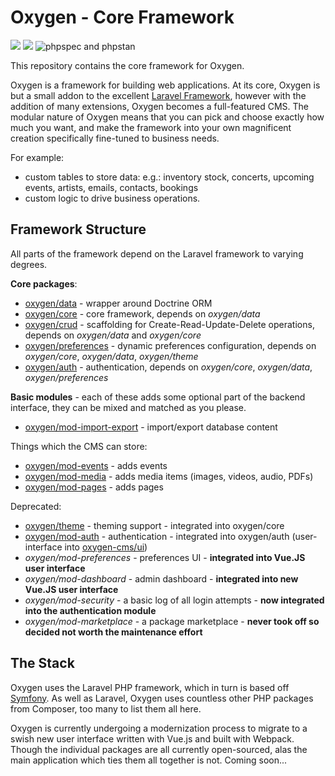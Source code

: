 # Oxygen - Core Framework

![](https://img.shields.io/packagist/v/oxygen/core) ![](https://img.shields.io/packagist/l/oxygen/core) ![phpspec and phpstan](https://github.com/oxygen-cms/core/workflows/phpspec%20and%20phpstan/badge.svg)

This repository contains the core framework for Oxygen.

Oxygen is a framework for building web applications.
At its core, Oxygen is but a small addon to the excellent [Laravel Framework](http://laravel.com/),
however with the addition of many extensions, Oxygen becomes a full-featured CMS.
The modular nature of Oxygen means that you can pick and choose exactly how much you want, and make the framework into your own magnificent creation specifically fine-tuned to business needs.

For example:
- custom tables to store data: e.g.: inventory stock, concerts, upcoming events, artists, emails, contacts, bookings
- custom logic to drive business operations.

## Framework Structure

All parts of the framework depend on the Laravel framework to varying degrees.

**Core packages**:

- [oxygen/data](https://github.com/oxygen-cms/data) - wrapper around Doctrine ORM
- [oxygen/core](https://github.com/oxygen-cms/core) - core framework, depends on *oxygen/data*
- [oxygen/crud](https://github.com/oxygen-cms/crud)  - scaffolding for Create-Read-Update-Delete operations, depends on *oxygen/data* and *oxygen/core*
- [oxygen/preferences](https://github.com/oxygen-cms/preferences)  - dynamic preferences configuration, depends on *oxygen/core*, *oxygen/data*, *oxygen/theme*
- [oxygen/auth](https://github.com/oxygen-cms/auth) - authentication, depends on *oxygen/core*, *oxygen/data*, *oxygen/preferences*

**Basic modules** - each of these adds some optional part of the backend interface, they can be mixed and matched as you please.

- [oxygen/mod-import-export](https://github.com/oxygen-cms/mod-import-export) - import/export database content

Things which the CMS can store:

- [oxygen/mod-events](https://github.com/oxygen-cms/mod-events) - adds events
- [oxygen/mod-media](https://github.com/oxygen-cms/mod-media) - adds media items (images, videos, audio, PDFs)
- [oxygen/mod-pages](https://github.com/oxygen-cms/mod-pages) - adds pages

Deprecated:

- [oxygen/theme](https://github.com/oxygen-cms/theme) - theming support - integrated into oxygen/core
- [oxygen/mod-auth](https://github.com/oxygen-cms/mod-auth) - authentication - integrated into oxygen/auth (user-interface into [oxygen-cms/ui](https://github.com/oxygen-cms/ui))
- *oxygen/mod-preferences* - preferences UI - **integrated into Vue.JS user interface**
- *oxygen/mod-dashboard* - admin dashboard - **integrated into new Vue.JS user interface**
- *oxygen/mod-security* - a basic log of all login attempts - **now integrated into the authentication module**
- *oxygen/mod-marketplace* - a package marketplace - **never took off so decided not worth the maintenance effort**


## The Stack

Oxygen uses the Laravel PHP framework, which in turn is based off [Symfony](http://symfony.com/).
As well as Laravel, Oxygen uses countless other PHP packages from Composer, too many to list them all here.

Oxygen is currently undergoing a modernization process to migrate to a swish new user interface written with Vue.js and built with Webpack. Though the individual packages are all currently open-sourced, alas the main application which ties them all together is not. Coming soon...
